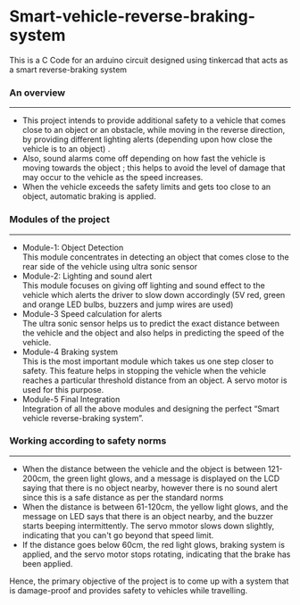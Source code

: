 # Smart-vehicle-reverse-braking-system
This is a C Code for an arduino circuit designed using tinkercad that acts as a smart reverse-braking system
<h3>An overview</h3><hr>
<ul>
  <li>This project intends to provide additional safety to a vehicle that comes close to an object or an obstacle, while moving in the reverse direction, by providing different lighting alerts (depending upon how close the vehicle is to an object) .</li>
  <li>Also, sound alarms come off depending on how fast the vehicle is moving towards the object ; this helps to avoid the level of damage that may occur to the vehicle as the speed increases.</li>
  <li> When the vehicle exceeds the safety limits and gets too close to an object, automatic braking is applied.</li></ul>
  <h3>Modules of the project</h3><hr>
  <ul>
<li>Module-1: Object Detection<br>
This module concentrates in detecting an object that comes close to the rear side of the vehicle using ultra sonic sensor</li>
<li>Module-2: Lighting and sound alert<br>
This module focuses on giving off lighting and sound effect to the vehicle which alerts the driver to slow down accordingly (5V red, green and orange  LED bulbs, buzzers and jump wires are used)</li> 
<li>Module-3 Speed calculation for alerts<br>
The ultra sonic sensor helps us to predict the exact distance between the vehicle and the object and also helps in predicting the speed of the vehicle.</li> 
<li>Module-4 Braking system<br>
This is the most important module which takes us one step closer to safety. This feature helps in stopping the vehicle when the vehicle reaches a particular threshold distance from an object. A servo motor is used for this purpose.</li>
<li>Module-5 Final Integration<br>
Integration of all the above modules and designing the perfect “Smart vehicle reverse-braking system”.</li></ul>
<h3>Working according to safety norms</h3><hr>
<ul>
  <li> When the distance between the vehicle and the object is between 121-200cm, the green light glows, and a message is displayed on the LCD saying that there is no object nearby, however there is no sound alert since this is a safe distance as per the standard norms</li>
  <li> When the distance is between 61-120cm, the yellow light glows, and the message on LED says that there is an object nearby, and the buzzer starts beeping intermittently. The servo mmotor slows down slightly, indicating that you can't go beyond that speed limit.</li>
  <li>If the distance goes below 60cm, the red light glows, braking system is applied, and the servo motor stops rotating, indicating that the brake has been applied.</li>
  </ul>
  
Hence, the primary objective of the project is to come up with a system that is damage-proof and provides safety to vehicles while travelling.

